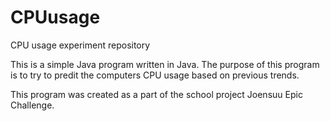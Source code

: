 # CPUusage
CPU usage experiment repository

This is a simple Java program written in Java. The purpose of this program is to try to predit the computers CPU usage based on previous trends.

This program was created as a part of the school project Joensuu Epic Challenge.
